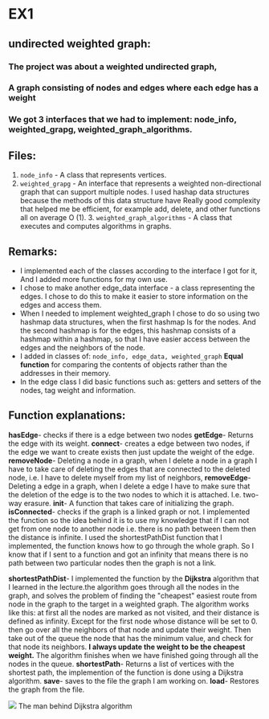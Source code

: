 # EX1
## undirected  weighted graph:
### The project was about a weighted undirected graph,
 ### A graph consisting of nodes and edges where each edge has a weight
### We got 3 interfaces that we had to implement: node_info, weighted_grapg, weighted_graph_algorithms.

## Files:

 1. `node_info` - A class that represents vertices.
 2. `weighted_grapg` - An interface that represents a weighted non-directional graph that can support multiple nodes. I used hashap
    data structures because the methods of this data structure have
    Really good complexity that helped me be efficient, for example add,
    delete, and other functions all on average O (1).
    3. `weighted_graph_algorithms` - A class that executes and computes algorithms in graphs.
    

## Remarks:

 - I implemented each of the classes according to the interface I got
   for it,  And I added more functions  for my own use.
 - I chose to make another edge_data interface - a class representing
   the edges. I chose to do this to make it easier to store information
   on the edges and access them.
 - When I needed to implement weighted_graph I chose to do so using two hashmap data structures, when the first hashmap Is for the nodes.
   And the second hashmap is for the edges, this hashmap consists of a hashmap within a hashmap, so that I have easier access between the edges and the neighbors of the node.
 - I added in classes of: `node_info, edge_data, weighted_graph` **Equal function** for comparing the contents of objects rather than the addresses in their memory.
 - In the edge class I did basic functions such as: getters and setters of the nodes, tag weight and information.
## Function explanations:

**hasEdge**- checks if there is a edge between two nodes
**getEdge**- Returns the edge with its weight.
**connect**- creates a edge between two nodes, if the edge we want to create exists then just update the weight of the edge.
**removeNode**- Deleting a node in a graph, when I delete a node in a graph I have to take care of deleting the edges that are connected to the deleted node, i.e. I have to delete myself from my list of neighbors,
**removeEdge**- Deleting a edge in a graph, when I delete a edge I have to make sure that the deletion of the edge is to the two nodes to which it is attached. I.e. two-way erasure.
**init**- A function that takes care of initializing the graph.
**isConnected**- checks if the graph is a linked graph or not. I implemented the function so the idea behind it is to use my knowledge that  if I can not get from one node to another node i.e. there is no path between them then the distance is infinite.
I used the shortestPathDist function that I implemented, the function knows how to go through the whole graph. So I know that if I sent to a function and got an infinity that means there is no path between two particular nodes then the graph is not a link.

**shortestPathDist**- I implemented the function by the **Dijkstra** algorithm that I learned in the lecture.the algorithm goes through all the nodes in the graph, and solves the problem of finding the "cheapest" easiest route from node in the graph to the target in a weighted graph.
The algorithm works like this: at first all the nodes are marked as not visited, and their distance is defined as infinity. Except for the first node whose distance will be set to 0. then go over all the neighbors of that node and update their weight.
Then take out of the queue the node that has the minimum value, and check for that node its neighbors. **I always update the weight to be the cheapest weight.**
The algorithm finishes when we have finished going through all the nodes in the queue.
**shortestPath**- Returns a list of vertices with the shortest path, the implemention  of the function is done using a Dijkstra algorithm.
**save**- saves to the file the graph I am working on.
**load**- Restores the graph from the file.





![](https://upload.wikimedia.org/wikipedia/commons/thumb/d/d9/Edsger_Wybe_Dijkstra.jpg/300px-Edsger_Wybe_Dijkstra.jpg)
The man behind Dijkstra algorithm
